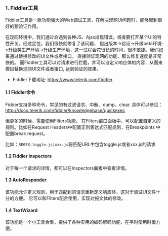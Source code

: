 ### 1. Fiddler工具

Fiddler工具是一款功能强大的Web调试工具，在解决现网UI问题时，能够起到很好的预验证作用。 

在现网环境中，我们通过会遇到各种JS、Ajax出现错误，或者要打开某个UI的特性开关。经过定位，我们很快就修复了该问题，
但出版本->验证->升级beta环境->升级类生产环境->升级生产环境，这一过程会花很长的时间，很不敏捷。我们如果通过替换修改的UI文件或者接口，
直接验证现网的功能，那么修复速度是非常快的。 而Fiddler工具可以对请求进行拦截，并可以自定义响应体的内容，从而来模拟替换现网UI文件或者接口,
达到验证的效果。

+ Fiddler下载地址: https://www.telerik.com/fiddler

#### 1.1 Fiddler命令

Fidder支持多种命令，常见的有过滤请求、中断、dump、clear. 具体可以参见：http://docs.telerik.com/fiddler/knowledgebase/quickexec

但更多的时候，需要使用Filters功能， 在Filters窗口面板中，可以配置自定义的规则。比如在Request Headers中配置正则表达式匹配规则，在Breakpoints
中配置break request。

比如：`REGEX:toggle.js|xxx.js`将匹配URL中包含toggle.js或者xxx.js的请求

#### 1.2 Fiddler Inspectors

对于每一个请求的详情，都可以在Inspectors面板中查看详情。

#### 1.3 AutoResponder

该功能允许定义规则，用于匹配到的请求重新定义响应体，这对于调试UI文件十分的方便。 它可以和Filters配合使用，实现对报文体的修改。

#### 1.4 TextWizard

该功能是一个小工具合集，提供了各种实用的编码解码功能，在平时使用时很方便。
